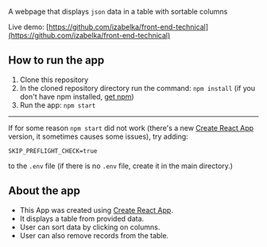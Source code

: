 A webpage that displays `json` data in a table with sortable columns


Live demo: [https://github.com/izabelka/front-end-technical](https://github.com/izabelka/front-end-technical)


## How to run the app
1. Clone this repository
2. In the cloned repository directory run the command:
`npm install`
(if you don't have npm installed, [get npm](https://www.npmjs.com/get-npm))
3. Run the app:
`npm start`

---
If for some reason `npm start` did not work (there's a new [Create React App](https://github.com/facebookincubator/create-react-app) version, it
sometimes causes some issues), try adding:

```
SKIP_PREFLIGHT_CHECK=true
```

to the `.env` file (if there is no `.env` file, create it in the main directory.)

## About the app
- This App was created using [Create React App](https://github.com/facebookincubator/create-react-app).
- It displays a table from provided data.
- User can sort data by clicking on columns.
- User can also remove records from the table.
